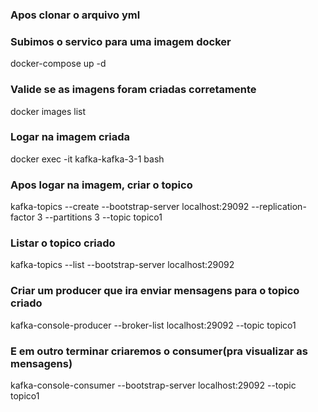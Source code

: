 ### Apos clonar o arquivo yml

### Subimos o servico para uma imagem docker

docker-compose up -d

### Valide se as imagens foram criadas corretamente 

docker images list

### Logar na imagem criada

docker exec -it kafka-kafka-3-1 bash

### Apos logar na imagem, criar o topico

kafka-topics --create --bootstrap-server localhost:29092 --replication-factor 3 --partitions 3 --topic topico1

### Listar o topico criado

kafka-topics --list --bootstrap-server localhost:29092

### Criar um producer que ira enviar mensagens para o topico criado

kafka-console-producer --broker-list localhost:29092 --topic topico1

### E em outro terminar criaremos o consumer(pra visualizar as mensagens)

kafka-console-consumer --bootstrap-server localhost:29092 --topic topico1